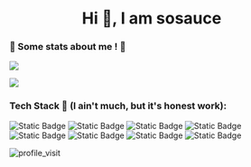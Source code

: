 <h1 align="center">Hi 👋, I am sosauce</h1>
<h3 align="left">🔽 Some stats about me ! 🔽</h3>


<p align="left">
<img src="http://github-profile-summary-cards.vercel.app/api/cards/profile-details?username=sosauce&theme=date_night">
</p>
<p align="left"> 
<img src="http://github-profile-summary-cards.vercel.app/api/cards/stats?username=sosauce&theme=date_night"/>
</p>


### Tech Stack 👀 (I ain't much, but it's honest work):

![Static Badge](https://img.shields.io/badge/Kotlin-181A18?style=for-the-badge&logo=Kotlin)
![Static Badge](https://img.shields.io/badge/Java-181A18?style=for-the-badge&logo=OpenJDK)
![Static Badge](https://img.shields.io/badge/Android-181A18?style=for-the-badge&logo=Android)
![Static Badge](https://img.shields.io/badge/Android%20Studio-181A18?style=for-the-badge&logo=AndroidStudio)
![Static Badge](https://img.shields.io/badge/Jetpack%20Compose-181A18?style=for-the-badge&logo=JetpackCompose)
![Static Badge](https://img.shields.io/badge/HTML-181A18?style=for-the-badge&logo=HTML5)
![Static Badge](https://img.shields.io/badge/CSS-181A18?style=for-the-badge&logo=CSS3)
![Static Badge](https://img.shields.io/badge/VSCodium-181A18?style=for-the-badge&logo=VSCodium)










<img alt="profile_visit" src="https://komarev.com/ghpvc/?username=sosauce&color=181A18&style=pixel&abbreviated=true" />
